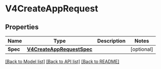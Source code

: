 # V4CreateAppRequest

## Properties

Name | Type | Description | Notes
------------ | ------------- | ------------- | -------------
**Spec** | [**V4CreateAppRequestSpec**](V4CreateAppRequest_spec.md) |  | [optional] 

[[Back to Model list]](../README.md#documentation-for-models) [[Back to API list]](../README.md#documentation-for-api-endpoints) [[Back to README]](../README.md)


